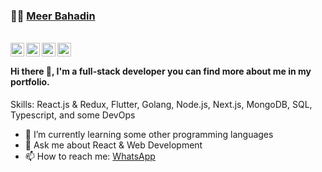 ###  :man_technologist:  [Meer Bahadin](https://meeradev.vcercel.app/)

<br/>

<a href="https://www.facebook.com/meerbahadin.1/">
  <img align="left" alt="Meer's Facebook" width="22px" src="https://cdn1.iconfinder.com/data/icons/social-media-2285/512/Colored_Facebook3_svg-128.png" />
</a>

<a href="https://www.linkedin.com/in/meerbahadin/">
  <img align="left" alt="Meer's LinkdeIN" width="22px" src="https://cdn2.iconfinder.com/data/icons/social-media-2285/512/1_Linkedin_unofficial_colored_svg-128.png" />
</a>
<a href="https://www.instagram.com/meeradev__/">
  <img align="left" alt="Meer's Instagram" width="22px" src="https://cdn2.iconfinder.com/data/icons/social-media-2285/512/1_Instagram_colored_svg_1-128.png" />
</a>
<a href="https://www.meera.dev/">
  <img align="left" alt="Meer's Website" width="22px" src="https://cdn4.iconfinder.com/data/icons/buno-info-signs/32/__link_broken_chain-128.png" />
</a>

<br/>

#### Hi there 👋, I'm a full-stack developer you can find more about me in my portfolio.
 Skills: React.js & Redux, Flutter, Golang, Node.js, Next.js, MongoDB, SQL, Typescript, and some DevOps


- 🌱 I’m currently learning some other programming languages 
- 💬 Ask me about React & Web Development
- 📫 How to reach me: [WhatsApp](https://wa.me/+9647711262200)
